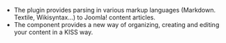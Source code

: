 * The plugin provides parsing in various markup languages (Markdown. Textile, Wikisyntax...) to Joomla! content articles.
* The component provides a new way of organizing, creating and editing your content in a KISS way.